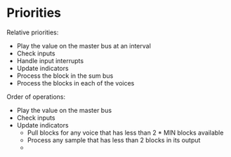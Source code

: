 # Priorities
Relative priorities:
- Play the value on the master bus at an interval
- Check inputs
- Handle input interrupts
- Update indicators
- Process the block in the sum bus
- Process the blocks in each of the voices

Order of operations:
- Play the value on the master bus
- Check inputs
- Update indicators
    - Pull blocks for any voice that has less than 2 * MIN blocks available
    - Process any sample that has less than 2 blocks in its output
    - 